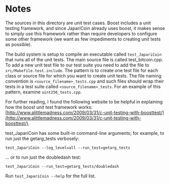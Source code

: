 # Notes
The sources in this directory are unit test cases.  Boost includes a
unit testing framework, and since JapariCoin already uses boost, it makes
sense to simply use this framework rather than require developers to
configure some other framework (we want as few impediments to creating
unit tests as possible).

The build system is setup to compile an executable called `test_JapariCoin`
that runs all of the unit tests.  The main source file is called
test_bitcoin.cpp. To add a new unit test file to our test suite you need 
to add the file to `src/Makefile.test.include`. The pattern is to create 
one test file for each class or source file for which you want to create 
unit tests.  The file naming convention is `<source_filename>_tests.cpp` 
and such files should wrap their tests in a test suite 
called `<source_filename>_tests`. For an example of this pattern, 
examine `uint256_tests.cpp`.

For further reading, I found the following website to be helpful in
explaining how the boost unit test framework works:
[http://www.alittlemadness.com/2009/03/31/c-unit-testing-with-boosttest/](http://www.alittlemadness.com/2009/03/31/c-unit-testing-with-boosttest/).

test_JapariCoin has some built-in command-line arguments; for
example, to run just the getarg_tests verbosely:

    test_JapariCoin --log_level=all --run_test=getarg_tests

... or to run just the doubledash test:

    test_JapariCoin --run_test=getarg_tests/doubledash

Run `test_JapariCoin --help` for the full list.

